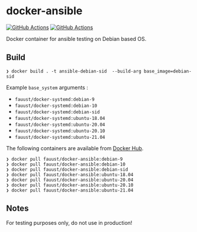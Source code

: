 # docker-ansible

[![GitHub Actions](https://github.com/fauust/docker-ansible/workflows/pre-commit/badge.svg?branch=master)](https://github.com/fauust/docker-ansible/actions?query=workflow%3A%22pre-commit%22)
[![GitHub Actions](https://github.com/fauust/docker-ansible/workflows/build/badge.svg?branch=master)](https://github.com/fauust/docker-ansible/actions?query=workflow%3A%22build%22)

Docker container for ansible testing on Debian based OS.

## Build

```console
❯ docker build . -t ansible-debian-sid  --build-arg base_image=debian-sid
```

Example `base_system` arguments :

- `fauust/docker-systemd:debian-9`
- `fauust/docker-systemd:debian-10`
- `fauust/docker-systemd:debian-sid`
- `fauust/docker-systemd:ubuntu-18.04`
- `fauust/docker-systemd:ubuntu-20.04`
- `fauust/docker-systemd:ubuntu-20.10`
- `fauust/docker-systemd:ubuntu-21.04`

The following containers are available from [Docker Hub](https://hub.docker.com/r/fauust/docker-ansible).

```console
❯ docker pull fauust/docker-ansible:debian-9
❯ docker pull fauust/docker-ansible:debian-10
❯ docker pull fauust/docker-ansible:debian-sid
❯ docker pull fauust/docker-ansible:ubuntu-18.04
❯ docker pull fauust/docker-ansible:ubuntu-20.04
❯ docker pull fauust/docker-ansible:ubuntu-20.10
❯ docker pull fauust/docker-ansible:ubuntu-21.04
```

## Notes

For testing purposes only, do not use in production!
